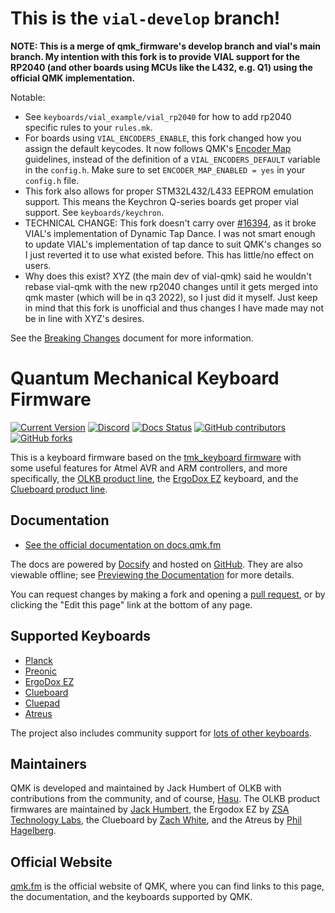 # This is the `vial-develop` branch!

**NOTE: This is a merge of qmk_firmware's develop branch and vial's main branch. My intention with this fork is to provide VIAL support for the RP2040 (and other boards using MCUs like the L432, e.g. Q1) using the official QMK implementation.**

Notable:
* See `keyboards/vial_example/vial_rp2040` for how to add rp2040 specific rules to your `rules.mk`.
* For boards using `VIAL_ENCODERS_ENABLE`, this fork changed how you assign the default keycodes. It now follows QMK's [Encoder Map](https://github.com/qmk/qmk_firmware/blob/master/docs/feature_encoders.md#encoder-map-idencoder-map) guidelines, instead of the definition of a `VIAL_ENCODERS_DEFAULT` variable in the `config.h`. Make sure to set `ENCODER_MAP_ENABLED = yes` in your `config.h` file.
* This fork also allows for proper STM32L432/L433 EEPROM emulation support. This means the Keychron Q-series boards get proper vial support. See `keyboards/keychron`.
* TECHNICAL CHANGE: This fork doesn't carry over [#16394](https://github.com/qmk/qmk_firmware/pull/16394), as it broke VIAL's implementation of Dynamic Tap Dance. I was not smart enough to update VIAL's implementation of tap dance to suit QMK's changes so I just reverted it to use what existed before. This has little/no effect on users.
* Why does this exist? XYZ (the main dev of vial-qmk) said he wouldn't rebase vial-qmk with the new rp2040 changes until it gets merged into qmk master (which will be in q3 2022), so I just did it myself. Just keep in mind that this fork is unofficial and thus changes I have made may not be in line with XYZ's desires.

See the [Breaking Changes](https://docs.qmk.fm/#/breaking_changes) document for more information.

# Quantum Mechanical Keyboard Firmware

[![Current Version](https://img.shields.io/github/tag/qmk/qmk_firmware.svg)](https://github.com/qmk/qmk_firmware/tags)
[![Discord](https://img.shields.io/discord/440868230475677696.svg)](https://discord.gg/Uq7gcHh)
[![Docs Status](https://img.shields.io/badge/docs-ready-orange.svg)](https://docs.qmk.fm)
[![GitHub contributors](https://img.shields.io/github/contributors/qmk/qmk_firmware.svg)](https://github.com/qmk/qmk_firmware/pulse/monthly)
[![GitHub forks](https://img.shields.io/github/forks/qmk/qmk_firmware.svg?style=social&label=Fork)](https://github.com/qmk/qmk_firmware/)

This is a keyboard firmware based on the [tmk\_keyboard firmware](https://github.com/tmk/tmk_keyboard) with some useful features for Atmel AVR and ARM controllers, and more specifically, the [OLKB product line](https://olkb.com), the [ErgoDox EZ](https://ergodox-ez.com) keyboard, and the [Clueboard product line](https://clueboard.co).

## Documentation

* [See the official documentation on docs.qmk.fm](https://docs.qmk.fm)

The docs are powered by [Docsify](https://docsify.js.org/) and hosted on [GitHub](/docs/). They are also viewable offline; see [Previewing the Documentation](https://docs.qmk.fm/#/contributing?id=previewing-the-documentation) for more details.

You can request changes by making a fork and opening a [pull request](https://github.com/qmk/qmk_firmware/pulls), or by clicking the "Edit this page" link at the bottom of any page.

## Supported Keyboards

* [Planck](/keyboards/planck/)
* [Preonic](/keyboards/preonic/)
* [ErgoDox EZ](/keyboards/ergodox_ez/)
* [Clueboard](/keyboards/clueboard/)
* [Cluepad](/keyboards/clueboard/17/)
* [Atreus](/keyboards/atreus/)

The project also includes community support for [lots of other keyboards](/keyboards/).

## Maintainers

QMK is developed and maintained by Jack Humbert of OLKB with contributions from the community, and of course, [Hasu](https://github.com/tmk). The OLKB product firmwares are maintained by [Jack Humbert](https://github.com/jackhumbert), the Ergodox EZ by [ZSA Technology Labs](https://github.com/zsa), the Clueboard by [Zach White](https://github.com/skullydazed), and the Atreus by [Phil Hagelberg](https://github.com/technomancy).

## Official Website

[qmk.fm](https://qmk.fm) is the official website of QMK, where you can find links to this page, the documentation, and the keyboards supported by QMK.
